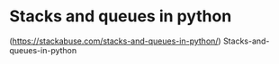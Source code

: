 # Stacks and queues in python

(https://stackabuse.com/stacks-and-queues-in-python/) 
Stacks-and-queues-in-python
